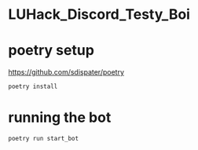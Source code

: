 # LUHack_Discord_Testy_Boi

# poetry setup

https://github.com/sdispater/poetry

`poetry install`

# running the bot

`poetry run start_bot`
